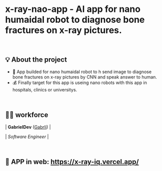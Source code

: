 # x-ray-nao-app - AI app for nano humaidal robot to diagnose bone fractures on x-ray pictures.

&nbsp;
## 💡 About the project

- 🔨 App builded for nano humaidal robot to h send image to diagnose bone fractures on x-ray pictures by CNN and speak answer to human.
- 💰 Finally target for this app is useing nano robots with this app in hospitals, clinics or universitys.

&nbsp;
## 🙋‍♂️ workforce

| **GabrielDev** ([Gabrli](https://github.com/Gabrli)) |

| *Software Engineer* |

&nbsp;
## 🔨 APP in web: https://x-ray-iq.vercel.app/
